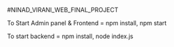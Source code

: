 #NINAD_VIRANI_WEB_FINAL_PROJECT

To Start Admin panel & Frontend =
     npm install,
     npm start


To start backend =
     npm install,
     node index.js
